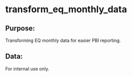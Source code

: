 # transform_eq_monthly_data

## Purpose:

Transforming EQ monthly data for easier PBI reporting.

## Data:

For internal use only.
